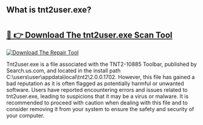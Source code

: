 ## What is tnt2user.exe? 

# <h2><a href="https://exedetect.com/download.php?tnt2user.exe">🔗 👉 Download The tnt2user.exe Scan Tool</a></h2>

[![Download The Repair Tool](https://exedetect.com/download-button.jpg)](https://exedetect.com/download.php?tnt2user.exe)

Tnt2user.exe is a file associated with the TNT2-10885 Toolbar, published by Search.us.com, and located in the install path C:\users\user\appdata\local\tnt2\2.0.0.1702. However, this file has gained a bad reputation as it is often flagged as potentially harmful or unwanted software. Users have reported encountering errors and issues related to tnt2user.exe, leading to suspicions that it may be a virus or malware. It is recommended to proceed with caution when dealing with this file and to consider removing it from your system to ensure the safety and security of your computer.